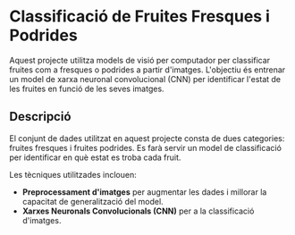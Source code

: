 # Classificació de Fruites Fresques i Podrides

Aquest projecte utilitza models de visió per computador per classificar fruites com a fresques o podrides a partir d'imatges. L'objectiu és entrenar un model de xarxa neuronal convolucional (CNN) per identificar l'estat de les fruites en funció de les seves imatges.

## Descripció

El conjunt de dades utilitzat en aquest projecte consta de dues categories: fruites fresques i fruites podrides. Es farà servir un model de classificació per identificar en què estat es troba cada fruit.

Les tècniques utilitzades inclouen:
- **Preprocessament d'imatges** per augmentar les dades i millorar la capacitat de generalització del model.
- **Xarxes Neuronals Convolucionals (CNN)** per a la classificació d'imatges.